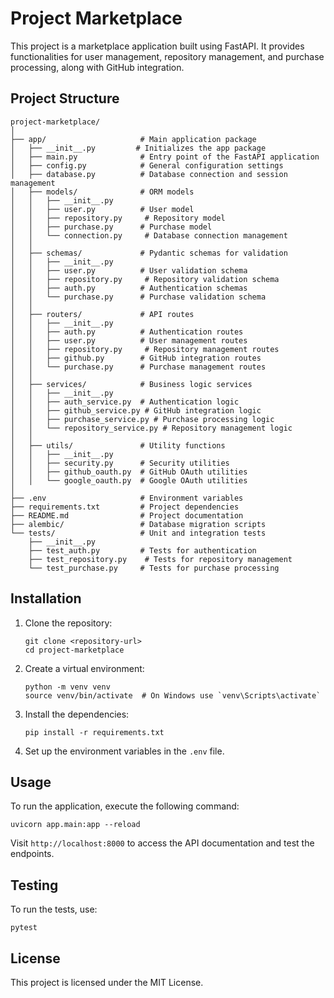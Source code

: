 # Project Marketplace

This project is a marketplace application built using FastAPI. It provides functionalities for user management, repository management, and purchase processing, along with GitHub integration.

## Project Structure

```
project-marketplace/
│
├── app/                     # Main application package
│   ├── __init__.py         # Initializes the app package
│   ├── main.py              # Entry point of the FastAPI application
│   ├── config.py            # General configuration settings
│   ├── database.py          # Database connection and session management
│   ├── models/              # ORM models
│   │   ├── __init__.py
│   │   ├── user.py          # User model
│   │   ├── repository.py     # Repository model
│   │   ├── purchase.py      # Purchase model
│   │   └── connection.py     # Database connection management
│   │
│   ├── schemas/             # Pydantic schemas for validation
│   │   ├── __init__.py
│   │   ├── user.py          # User validation schema
│   │   ├── repository.py     # Repository validation schema
│   │   ├── auth.py          # Authentication schemas
│   │   └── purchase.py      # Purchase validation schema
│   │
│   ├── routers/             # API routes
│   │   ├── __init__.py
│   │   ├── auth.py          # Authentication routes
│   │   ├── user.py          # User management routes
│   │   ├── repository.py     # Repository management routes
│   │   ├── github.py        # GitHub integration routes
│   │   └── purchase.py      # Purchase management routes
│   │
│   ├── services/            # Business logic services
│   │   ├── __init__.py
│   │   ├── auth_service.py  # Authentication logic
│   │   ├── github_service.py # GitHub integration logic
│   │   ├── purchase_service.py # Purchase processing logic
│   │   └── repository_service.py # Repository management logic
│   │
│   ├── utils/               # Utility functions
│   │   ├── __init__.py
│   │   ├── security.py      # Security utilities
│   │   ├── github_oauth.py  # GitHub OAuth utilities
│   │   └── google_oauth.py  # Google OAuth utilities
│
├── .env                     # Environment variables
├── requirements.txt         # Project dependencies
├── README.md                # Project documentation
├── alembic/                 # Database migration scripts
└── tests/                   # Unit and integration tests
    ├── __init__.py
    ├── test_auth.py         # Tests for authentication
    ├── test_repository.py    # Tests for repository management
    └── test_purchase.py     # Tests for purchase processing
```

## Installation

1. Clone the repository:
   ```
   git clone <repository-url>
   cd project-marketplace
   ```

2. Create a virtual environment:
   ```
   python -m venv venv
   source venv/bin/activate  # On Windows use `venv\Scripts\activate`
   ```

3. Install the dependencies:
   ```
   pip install -r requirements.txt
   ```

4. Set up the environment variables in the `.env` file.

## Usage

To run the application, execute the following command:
```
uvicorn app.main:app --reload
```

Visit `http://localhost:8000` to access the API documentation and test the endpoints.

## Testing

To run the tests, use:
```
pytest
```

## License

This project is licensed under the MIT License.